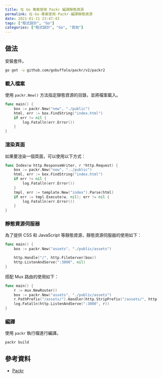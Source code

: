 ```yaml
---
title: 在 Go 專案使用 Packr 編譯靜態資源
permalink: 在-Go-專案使用-Packr-編譯靜態資源
date: 2021-01-11 23:47:43
tags: ["程式設計", "Go"]
categories: ["程式設計", "Go", "其他"]
---
```


## 做法

安裝套件。

```BASH
go get -u github.com/gobuffalo/packr/v2/packr2
```

### 載入檔案

使用 `packr.New()` 方法指定靜態資源的目錄，並將檔案載入。

```GO
func main() {
	box := packr.New("new", "./public")
	html, err := box.FindString("index.html")
	if err != nil {
		log.Fatalln(err.Error())
	}
}
```

### 渲染頁面

如果要渲染一個頁面，可以使用以下方式：

```GO
func Index(w http.ResponseWriter, r *http.Request) {
	box := packr.New("new", "../public")
	html, err := box.FindString("index.html")
	if err != nil {
		log.Fatalln(err.Error())
	}
	tmpl, err := template.New("index").Parse(html)
	if err := tmpl.Execute(w, nil); err != nil {
		log.Fatalln(err.Error())
	}
}
```

### 靜態資源伺服器

為了提供 CSS 和 JavaScript 等靜態資源，靜態資源伺服器的使用如下：

```GO
func main() {
	box := packr.New("assets", "./public/assets")

	http.Handle("/", http.FileServer(box))
	http.ListenAndServe(":3000", nil)
}
```

搭配 Mux 路由的使用如下：

```GO
func main() {
	r := mux.NewRouter()
	box := packr.New("assets", "./public/assets")
	r.PathPrefix("/assets/").Handler(http.StripPrefix("/assets/", http.FileServer(box)))
	log.Fatalln(http.ListenAndServe(":3000", r))
}
```

### 編譯

使用 `packr` 執行檔進行編譯。

```BASH
packr build
```

## 參考資料

- [Packr](https://github.com/gobuffalo/packr/tree/master/v2)
